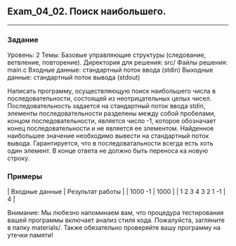 ## Exam_04_02. Поиск наибольшего.
---

### Задание

Уровень: 2
Темы: Базовые управляющие структуры (следование, ветвление, повторение).
Директория для решения: src/
Файлы решения: main.c
Входные данные: стандартный поток ввода (stdin)
Выходные данные: стандартный поток вывода (stdout)

Написать программу, осуществляющую поиск наибольшего числа в последовательности, состоящей из неотрицательных целых чисел. Последовательность задается на стандартный поток ввода stdin, элементы последовательности разделены между собой пробелами, концом последовательности, является число -1, которое обозначает конец последовательности и не является ее злементом. Найденное наибольшее значение необходимо вывести на стандартный поток вывода. Гарантируется, что в последоватальности всегда есть хоть один элемент. В конце ответа не должно быть переноса ка новую строку.

### Примеры

| Входные данные | Результат работы |
| 1000 -1 | 1000 |
| 1 2 3 4 3 2 1 -1 | 4 |

Внимание: Мы любезно напоминаем вам, что процедура тестирования вашей программы включает анализ стиля кода. Пожалуйста, загляните в папку materials/. Также обязательно проверяйте вашу программу на утечки памяти!


